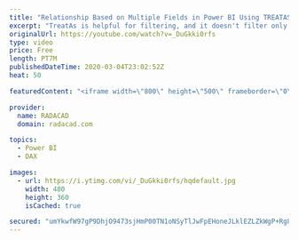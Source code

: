 ```yaml
---
title: "Relationship Based on Multiple Fields in Power BI Using TREATAS DAX Function"
excerpt: "TreatAs is helpful for filtering, and it doesn't filter only based on one column, it can filter based on as many as columns you want. One of the challenges in Power BI relationships is creating a relationship based on multiple fields, I have previously explained a method you can use to create a compound"
originalUrl: https://youtube.com/watch?v=_DuGkki0rfs
type: video
price: Free
length: PT7M
publishedDateTime: 2020-03-04T23:02:52Z
heat: 50

featuredContent: "<iframe width=\"800\" height=\"500\" frameborder=\"0\" src=\"https://www.youtube.com/embed/_DuGkki0rfs\" allow=\"accelerometer; autoplay; encrypted-media; gyroscope; picture-in-picture\" allowfullscreen></iframe>"

provider:
  name: RADACAD
  domain: radacad.com

topics:
  - Power BI
  - DAX

images:
  - url: https://i.ytimg.com/vi/_DuGkki0rfs/hqdefault.jpg
    width: 480
    height: 360
    isCached: true

secured: "umYkwfW97gP9DhjO9473sjHmP00TN1oNSyTlJwFpEHoneJLklEZLZkWgP+Rg8QrKnn3saBkRbgUvXWKyjjDnVsf7p0bDrdOocye2HIlqp1cn2xviepYzNa228wZ3Kzq8VOrlrqxotmfOS9uC+vP4um2pO6hglRpHI0vrAQgh8N6MiN1LPMnugnqESVQfh0wGkroChE8K7EVwLndN0qBpCTp1D0aUFp+49OC5wE1nph6QfJssP/RlPAh1Dxw/ZCt8iJaV6tZfaCKAOTe0WouqJaBahe4dT7+/IzGuYchT16xVbLlkEGoBskIzEOUnn4ZgGJKeaAzJn/WTZWidck4YT0ZcHN3Jfkb0tlybcLOCSOeE4GZPcjOqPjey9b2HVqHH3Cq1OkbNwS8PUaPqPgIqobecfbrYAHDcw9IF/Zsv0D4=;9EeI0MdD6IG1C6RR2hBd9g=="
---
```


